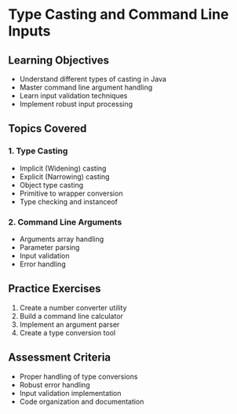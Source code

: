 # Type Casting and Command Line Inputs

## Learning Objectives
- Understand different types of casting in Java
- Master command line argument handling
- Learn input validation techniques
- Implement robust input processing

## Topics Covered

### 1. Type Casting
- Implicit (Widening) casting
- Explicit (Narrowing) casting
- Object type casting
- Primitive to wrapper conversion
- Type checking and instanceof

### 2. Command Line Arguments
- Arguments array handling
- Parameter parsing
- Input validation
- Error handling

## Practice Exercises
1. Create a number converter utility
2. Build a command line calculator
3. Implement an argument parser
4. Create a type conversion tool

## Assessment Criteria
- Proper handling of type conversions
- Robust error handling
- Input validation implementation
- Code organization and documentation 